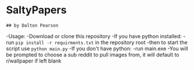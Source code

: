 # SaltyPapers 
    ## by Dalton Pearson

-Usage:
    -Download or clone this repository
    -If you have python installed:
        -run ```pip install -r requirments.txt``` in the repository root
        -then to start the script use ```python main.py```
    -If you don't have python:
        -run main.exe
    -You will be prompted to choose a sub reddit to pull images from, it will default to r/wallpaper if left blank